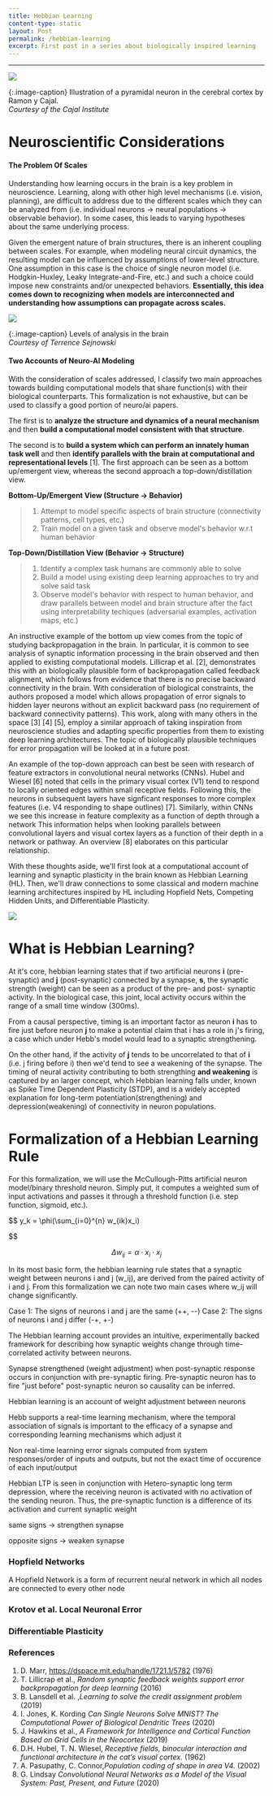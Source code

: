 ```yaml
---
title: Hebbian Learning
content-type: static
layout: Post
permalink: /hebbian-learning
excerpt: First post in a series about biologically inspired learning
---
```


---

[![](/assets/img/pyramidal.jpg)](/assets/img/pyramidal.jpg)


{:.image-caption}
Illustration of a pyramidal neuron in the cerebral cortex by Ramon y Cajal. <br/>*Courtesy of the Cajal Institute*


# Neuroscientific Considerations
#### The Problem Of Scales

Understanding how learning occurs in the brain is a key problem in neuroscience. Learning, along with other high level mechanisms (i.e. vision, planning), are difficult to address due to the different scales which they can be analyzed from (i.e. individual neurons -> neural populations -> observable behavior). In some cases, this leads to varying hypotheses about the same underlying process.

Given the emergent nature of brain structures, there is an inherent coupling between scales. For example, when modeling neural circuit dynamics, the resulting model can be influenced by assumptions of lower-level structure. One assumption in this case is the choice of single neuron model (i.e. Hodgkin-Huxley, Leaky Integrate-and-Fire, etc.) and such a choice could impose new constraints and/or unexpected behaviors. **Essentially, this idea comes down to recognizing when models are interconnected and understanding how assumptions can propagate across scales.**

[![](/assets/img/levels.png)](/assets/img/pyramidal.levels.png)

{:.image-caption}
Levels of analysis in the brain <br/>*Courtesy of Terrence Sejnowski*


#### Two Accounts of Neuro-AI Modeling

With the consideration of scales addressed, I classify two main approaches towards building computational models that share function(s) with their biological counterparts. This formalization is not exhaustive, but can be used to classify a good portion of neuro/ai papers.

The first is to **analyze the structure and dynamics of a neural mechanism** and then **build a computational model consistent with that structure**. 

The second is to **build a system which can perform an innately human task well** and then **identify parallels with the brain at computational and representational levels** [1]. The first approach can be seen as a bottom up/emergent view, whereas the second approach a top-down/distillation view.

<strong><span class="orange">Bottom-Up/Emergent View (Structure → Behavior)</span></strong>
>1. Attempt to model specific aspects of brain structure (connectivity patterns, cell types, etc.)
>2. Train model on a given task and observe model's behavior w.r.t human behavior

<strong><span class="orange">Top-Down/Distillation View (Behavior → Structure)</span></strong>
>1. Identify a complex task humans are commonly able to solve
>2. Build a model using existing deep learning approaches to try and solve said task
>3. Observe model's behavior with respect to human behavior, and draw parallels between model and brain structure after the fact using interpretability techiques (adversarial examples, activation maps, etc.)

An instructive example of the bottom up view comes from the topic of studying backpropagation in the brain. In particular, it is common to see analysis of synaptic information processing in the brain observed and then applied to existing computational models. Lillicrap et al. [2], demonstrates this with an biologically plausible form of backpropagation called feedback alignment, which follows from evidence that there is no precise backward connectivity in the brain. With consideration of biological constraints, the authors proposed a model which allows propagation of error signals to hidden layer neurons without an explicit backward pass (no requirement of backward connectivity patterns). This work, along with many others in the space [3] [4] [5], employ a similar approach of taking inspiration from neuroscience studies and adapting specific properties from them to existing deep learning architectures. The topic of biologically plausible techniques for error propagation will be looked at in a future post.  

An example of the top-down approach can best be seen with research of feature extractors in convolutional neural networks (CNNs). Hubel and Wiesel [6] noted that cells in the primary visual cortex (V1) tend to respond to locally oriented edges within small receptive fields. Following this, the neurons in subsequent layers have signficant responses to more complex features (i.e. V4 responding to shape outlines) [7]. Similarly, within CNNs we see this increase in feature complexity as a function of depth through a network This information helps when looking parallels between convolutional layers and visual cortex layers as a function of their depth in a network or pathway. An overview [8] elaborates on this particular relationship.

With these thoughts aside, we'll first look at a computational account of learning and synaptic plasticity in the brain known as Hebbian Learning (HL). Then, we'll draw connections to some classical and modern machine learning architectures inspired by HL including Hopfield Nets, Competing Hidden Units, and Differentiable Plasticity. 

![](/assets/img/hebb.png)

# What is Hebbian Learning?
At it's core, hebbian learning states that if two artificial neurons <strong><span class="green underlit">i</span></strong> (pre-synaptic) and <strong><span class="green underlit">j</span></strong> (post-synaptic) connected by a synapse, <strong><span class="green underlit">s</span></strong>, the synaptic strength (weight) can be seen as a product of the pre- and post- synaptic activity. In the biological case, this joint, local activity occurs within the range of a small time window (300ms). 

From a causal perspective, timing is an important factor as neuron <strong><span class="green underlit">i</span></strong> has to fire just before neuron <strong><span class="green underlit">j</span></strong> to make a potential claim that i has a role in j's firing, a case which under Hebb's model would lead to a synaptic strengthening. 

On the other hand, if the activity of <strong><span class="green underlit">j</span></strong> tends to be uncorrelated to that of <strong><span class="green underlit">i</span></strong> (i.e. j firing before i) then we'd tend to see a weakening of the synapse. The timing of neural activity contributing to both strengthing **and weakening** is captured by an larger concept, which Hebbian learning falls under, known as Spike Time Dependent Plasticity (STDP), and is a widely accepted explanation for long-term potentiation(strengthening) and depression(weakening) of connectivity in neuron populations.

# Formalization of a Hebbian Learning Rule
For this formalization, we will use the McCullough-Pitts artificial neuron model/binary threshold neuron. Simply put, it computes a weighted sum of input activations and passes it through a threshold function (i.e. step function, sigmoid, etc.). 

$$ 
y_k = \phi(\sum_{i=0}^{n} w_{ik}x_i)


$$



$$ 
\Delta w_{ij} = \alpha \cdot x_i \cdot x_j
$$

In its most basic form, the hebbian learning rule states that a synaptic weight between neurons i and j (w_ij), are derived from the paired activity of i and j. From this formalization we can note two main cases where w_ij will change significantly.

Case 1: The signs of neurons i and j are the same (++, --) 
Case 2: The signs of neurons i and j differ (-+, +-)




The Hebbian learning account provides an intuitive, experimentally backed framework for describing how synaptic weights change through time-correlated activity between neurons. 

Synapse strengthened (weight adjustment) when post-synaptic response occurs in conjunction with pre-synaptic firing. Pre-synaptic neuron has to fire "just before" post-synaptic neuron so causality can be inferred.

Hebbian learning is an account of weight adjustment between neurons

Hebb supports a real-time learning mechanism, where the temporal association of signals is important to the efficacy of a synapse and corresponding learning mechanisms which adjust it

Non real-time learning error signals computed from system responses/order of inputs and outputs, but not the exact time of occurence of each input/output 

Hebbian LTP is seen in conjunction with Hetero-synaptic long term depression, where the receiving neuron is activated with no activation of the sending neuron. Thus, the pre-synaptic function is a difference of its activation and current synaptic weight

same signs → strengthen synapse

opposite signs → weaken synapse

### Hopfield Networks
A Hopfield Network is a form of recurrent neural network in which all nodes are connected to every other node 

### Krotov et al. Local Neuronal Error

### Differentiable Plasticity

### References 
1. D. Marr, https://dspace.mit.edu/handle/1721.1/5782 (1976)
2. T. Lillicrap  et al., *Random synaptic feedback weights support error backpropagation for deep learning* (2016)
3. B. Lansdell et al. ,*Learning to solve the credit assignment problem* (2019)
4. I. Jones, K. Kording *Can Single Neurons Solve MNIST? The Computational Power of Biological Dendritic Trees* (2020)
5. J. Hawkins et al., *A Framework for Intelligence and Cortical Function Based on Grid Cells in the Neocortex* (2019)
6. D.H. Hubel, T. N. Wiesel, *Receptive fields, binocular interaction and functional architecture in the cat’s visual cortex.* (1962)
7. A. Pasupathy, C. Connor,*Population coding of shape in area V4.* (2002)
8. G. Lindsay *Convolutional Neural Networks as a Model of the Visual
System: Past, Present, and Future* (2020)

